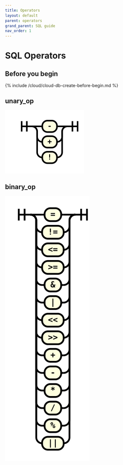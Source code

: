```yaml
---
title: Operators
layout: default
parent: operators
grand_parent: SQL guide
nav_order: 1
---
```


# SQL Operators



## Before you begin

{% include /cloud/cloud-db-create-before-begin.md %}


## unary_op
![expr](/assets/images/sql-guide/unary_op.svg)

## binary_op
![expr](/assets/images/sql-guide/binary_op.svg)
